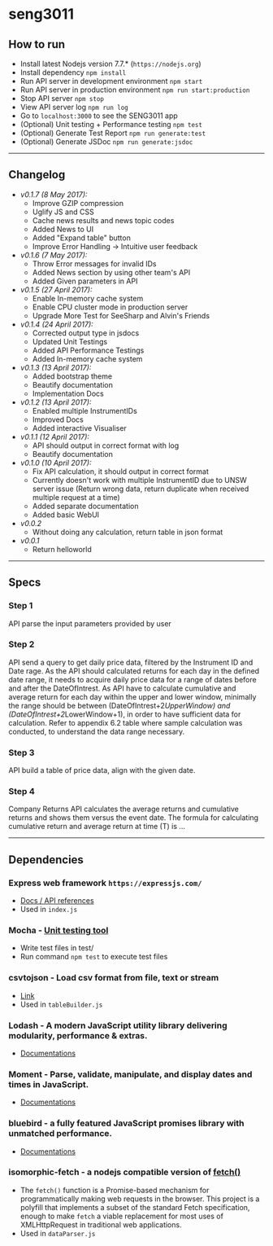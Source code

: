 # seng3011

## How to run

- Install latest Nodejs version 7.7.* (`https://nodejs.org`)
- Install dependency `npm install`
- Run API server in development environment `npm start`
- Run API server in production environment `npm run start:production`
- Stop API server `npm stop`
- View API server log `npm run log`
- Go to `localhost:3000` to see the SENG3011 app
- (Optional) Unit testing + Performance testing `npm test`
- (Optional) Generate Test Report `npm run generate:test`
- (Optional) Generate JSDoc `npm run generate:jsdoc`
***
## Changelog
- 	*v0.1.7 (8 May 2017):*
	+ Improve GZIP compression
	+ Uglify JS and CSS
	+ Cache news results and news topic codes
	+ Added News to UI
	+ Added "Expand table" button
	+ Improve Error Handling -> Intuitive user feedback
- 	*v0.1.6 (7 May 2017):*
	+ Throw Error messages for invalid IDs
	+ Added News section by using other team's API
	+ Added Given parameters in API
- 	*v0.1.5 (27 April 2017):*
	+ Enable In-memory cache system
	+ Enable CPU cluster mode in production server
	+ Upgrade More Test for SeeSharp and Alvin's Friends
- 	*v0.1.4 (24 April 2017):*
	+ Corrected output type in jsdocs
	+ Updated Unit Testings
	+ Added API Performance Testings
	+ Added In-memory cache system
- 	*v0.1.3 (13 April 2017):*
	+ Added bootstrap theme
	+ Beautify documentation
	+ Implementation Docs
- 	*v0.1.2 (13 April 2017):*
	+ Enabled multiple InstrumentIDs
	+ Improved Docs
	+ Added interactive Visualiser
-	*v0.1.1 (12 April 2017):*
	+ API should output in correct format with log
	+ Beautify documentation
-   *v0.1.0 (10 April 2017):*
	+ Fix API calculation, it should output in correct format
	+ Currently doesn't work with multiple InstrumentID due to UNSW server issue (Return wrong data, return duplicate when received multiple request at a time)
	+ Added separate documentation
	+ Added basic WebUI
-   *v0.0.2*
	+ Without doing any calculation, return table in json format
-   *v0.0.1*
	+ Return helloworld
***
## Specs 

### Step 1
API parse the input parameters provided by user
### Step 2
API send a query to get daily price data, filtered by the Instrument ID and Date rage. As the
API should calculated returns for each day in the defined date range, it needs to acquire daily
price data for a range of dates before and after the DateOfIntrest.
As API have to calculate cumulative and average return for each day within the upper and
lower window, minimally the range should be between (DateOfIntrest+2*UpperWindow)
and (DateOfIntrest+2*LowerWindow+1), in order to have sufficient data for calculation.
Refer to appendix 6.2 table where sample calculation was conducted, to understand the data
range necessary.
### Step 3
API build a table of price data, align with the given date.
### Step 4
Company Returns API calculates the average returns and cumulative returns and shows them
versus the event date. The formula for calculating cumulative return and average return at
time (T) is ...

***
## Dependencies

### Express web framework `https://expressjs.com/`
- [Docs / API references](https://expressjs.com/en/4x/api.html) 
- Used in `index.js`

### Mocha - [Unit testing tool](https://mochajs.org/)
- Write test files in test/
- Run command `npm test` to execute test files

### csvtojson - Load csv format from file, text or stream
- [Link](https://www.npmjs.com/package/csvtojson)
- Used in `tableBuilder.js`

### Lodash - A modern JavaScript utility library delivering modularity, performance & extras.
- [Documentations](https://lodash.com/docs/4.17.4)

### Moment - Parse, validate, manipulate, and display dates and times in JavaScript.
- [Documentations](https://momentjs.com/docs/)

### bluebird - a fully featured JavaScript promises library with unmatched performance.
- [Documentations](https://bluebirdjs.com/docs/api-reference.html)

### isomorphic-fetch - a nodejs compatible version of [fetch()](https://github.com/github/fetch)
- The `fetch()` function is a Promise-based mechanism for programmatically making
web requests in the browser. This project is a polyfill that implements a subset
of the standard Fetch specification, enough to make `fetch` a viable
replacement for most uses of XMLHttpRequest in traditional web applications.
- Used in `dataParser.js`